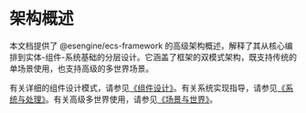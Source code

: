 # 架构概述

本文档提供了 @esengine/ecs-framework 的高级架构概述，解释了其从核心编排到实体-组件-系统基础的分层设计。它涵盖了框架的双模式架构，既支持传统的单场景使用，也支持高级的多世界场景。

有关详细的组件设计模式，请参见[《组件设计》](02-02-components-and-storage.md)。有关系统实现指导，请参见[《系统与处理》](02-03-systems-and-processing.md)。有关高级多世界使用，请参见[《场景与世界》](02-04-scenes-and-worlds.md)。
